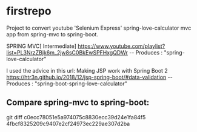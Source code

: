 # firstrepo
Project to convert youtube 'Selenium Express' spring-love-calculator mvc app from spring-mvc to spring-boot.

SPRING MVC[ Intermediate]
https://www.youtube.com/playlist?list=PL3NrzZBjk6m_2jw8sC0BkEwSPFHxgQDWr
-- Produces : "spring-love-calculator"

I used the advice in this url:
Making JSP work with Spring Boot 2
https://htr3n.github.io/2018/12/jsp-spring-boot/#data-validation
-- Produces : "spring-boot-spring-love-calculator"

Compare spring-mvc to spring-boot:
-----
git diff c0ecc78051e5a974075c8830ecc39d24e1fa84f5   4fbcf8325209c9407e2cf24973ec229ae307d2ba